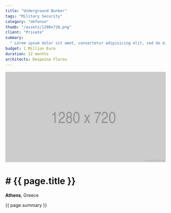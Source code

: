 ```yaml
---
title: "Underground Bunker"
tags: "Military Security"
category: "defense"
thumb: "/assets/1280x720.png"
client: "Private"
summary:
  " Lorem ipsum dolor sit amet, consectetur adipisicing elit, sed do eiusmod tempor incididunt ut labore et dolore magna aliqua. Ut enim ad minim veniam, quis nostrud exercitation ullamco laboris nisi ut aliquip ex ea commodo consequat. Duis aute irure dolor in reprehenderit in voluptate velit esse cillum dolore eu fugiat nulla pariatur. Excepteur sint occaecat cupidatat non proident, sunt in culpa qui officia deserunt mollit anim id est laborum."
budget: 1 Million Euro
duration: 12 months
architects: Despoina Florou
---
```


![My helpful screenshot](/assets/1280x720.png)

# # {{ page.title }}

**Athens**, Greece

{{ page.summary }}
